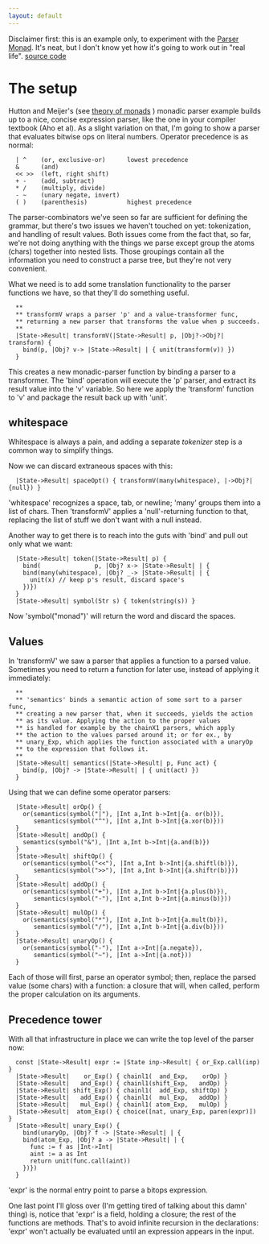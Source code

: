 ```yaml
---
layout: default
---
```


Disclaimer first: this is an example only, to experiment with the [Parser Monad](/wiki/Parser_Monad.html).  It's neat, but I don't know yet how it's going to work out in "real life".  [source code](/wiki/source_code.html)

The setup
===
Hutton and Meijer's (see [theory of monads](/wiki/theory_of_monads.html) ) monadic parser example builds up to a nice, concise expression parser, like the one in your compiler textbook (Aho et al).  As a slight variation on that, I'm going to show a parser that evaluates bitwise ops on literal numbers.  Operator precedence is as normal:
```
  | ^    (or, exclusive-or)      lowest precedence
  &      (and)
  << >>  (left, right shift)
  + -    (add, subtract)
  * /    (multiply, divide)
  - ~    (unary negate, invert)
  ( )    (parenthesis)           highest precedence

```
The parser-combinators we've seen so far are sufficient for defining the grammar, but there's two issues we haven't touched on yet: tokenization, and handling of result values.  Both issues come from the fact that, so far, we're not doing anything with the things we parse except group the atoms (chars) together into nested lists.  Those groupings contain all the information you need to construct a parse tree, but they're not very convenient.

What we need is to add some translation functionality to the parser functions we have, so that they'll do something useful.

```
  **
  ** transformV wraps a parser 'p' and a value-transformer func,
  ** returning a new parser that transforms the value when p succeeds.
  **
  |State->Result| transformV(|State->Result| p, |Obj?->Obj?| transform) {
    bind(p, |Obj? v-> |State->Result| | { unit(transform(v)) })
  }
```
This creates a new monadic-parser function by binding a parser to a transformer.  The 'bind' operation will execute the 'p' parser, and extract its result value into the 'v' variable.  So here we apply the 'transform' function to 'v' and package the result back up with 'unit'.

whitespace
---
Whitespace is always a pain, and adding a separate *tokenizer* step is a common way to simplify things.

Now we can discard extraneous spaces with this:

```
  |State->Result| spaceOpt() { transformV(many(whitespace), |->Obj?|{null}) }
```
'whitespace' recognizes a space, tab, or newline; 'many' groups them into a list of chars.  Then 'transformV' applies a 'null'-returning function to that, replacing the list of stuff we don't want with a null instead.

Another way to get there is to reach into the guts with 'bind' and pull out only what we want:

```
  |State->Result| token(|State->Result| p) {
    bind(               p, |Obj? x-> |State->Result| | {
    bind(many(whitespace), |Obj? _-> |State->Result| | {
      unit(x) // keep p's result, discard space's
    })})
  }
  |State->Result| symbol(Str s) { token(string(s)) }
```
Now 'symbol("monad")' will return the word and discard the spaces.


Values
---
In 'transformV' we saw a parser that applies a function to a parsed value.  Sometimes you need to return a function for later use, instead of applying it immediately:

```
  **
  ** 'semantics' binds a semantic action of some sort to a parser func,
  ** creating a new parser that, when it succeeds, yields the action
  ** as its value. Applying the action to the proper values
  ** is handled for example by the chainX1 parsers, which apply
  ** the action to the values parsed around it; or for ex., by
  ** unary_Exp, which applies the function associated with a unaryOp
  ** to the expression that follows it.
  **
  |State->Result| semantics(|State->Result| p, Func act) {
    bind(p, |Obj? -> |State->Result| | { unit(act) })
  }
```
Using that we can define some operator parsers:

```
  |State->Result| orOp() {
    or(semantics(symbol("|"), |Int a,Int b->Int|{a. or(b)}),
       semantics(symbol("^"), |Int a,Int b->Int|{a.xor(b)}))
  }
  |State->Result| andOp() {
    semantics(symbol("&"), |Int a,Int b->Int|{a.and(b)})
  }
  |State->Result| shiftOp() {
    or(semantics(symbol("<<"), |Int a,Int b->Int|{a.shiftl(b)}),
       semantics(symbol(">>"), |Int a,Int b->Int|{a.shiftr(b)}))
  }
  |State->Result| addOp() {
    or(semantics(symbol("+"), |Int a,Int b->Int|{a.plus(b)}),
       semantics(symbol("-"), |Int a,Int b->Int|{a.minus(b)}))
  }
  |State->Result| mulOp() {
    or(semantics(symbol("*"), |Int a,Int b->Int|{a.mult(b)}),
       semantics(symbol("/"), |Int a,Int b->Int|{a.div(b)}))
  }
  |State->Result| unaryOp() {
    or(semantics(symbol("-"), |Int a->Int|{a.negate}),
       semantics(symbol("~"), |Int a->Int|{a.not}))
  }
```
Each of those will first, parse an operator symbol; then, replace the parsed value (some chars) with a function: a closure that will, when called, perform the proper calculation on its arguments.

Precedence tower
---
With all that infrastructure in place we can write the top level of the parser now:

```
  const |State->Result| expr := |State inp->Result| { or_Exp.call(inp) }
  |State->Result|    or_Exp() { chainl1(  and_Exp,    orOp) }
  |State->Result|   and_Exp() { chainl1(shift_Exp,   andOp) }
  |State->Result| shift_Exp() { chainl1(  add_Exp, shiftOp) }
  |State->Result|   add_Exp() { chainl1(  mul_Exp,   addOp) }
  |State->Result|   mul_Exp() { chainl1( atom_Exp,   mulOp) }
  |State->Result|  atom_Exp() { choice([nat, unary_Exp, paren(expr)]) }
  |State->Result| unary_Exp() {
    bind(unaryOp, |Obj? f -> |State->Result| | {
    bind(atom_Exp, |Obj? a -> |State->Result| | {
      func := f as |Int->Int|
      aint := a as Int
      return unit(func.call(aint))
    })})
  }
```
'expr' is the normal entry point to parse a bitops expression.

One last point I'll gloss over (I'm getting tired of talking about this damn' thing) is, notice that 'expr' is a field, holding a closure; the rest of the functions are methods.  That's to avoid infinite recursion in the declarations: 'expr' won't actually be evaluated until an expression appears in the input.
